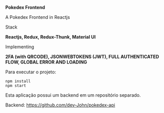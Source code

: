 **Pokedex Frontend**

A Pokedex Frontend in Reactjs

Stack

**Reactjs, Redux, Redux-Thunk, Material UI**

Implementing

**2FA (with QRCODE), JSONWEBTOKENS (JWT), FULL AUTHENTICATED FLOW, GLOBAL ERROR AND LOADING**

Para executar o projeto:

    npm install
    npm start
    
    
Esta aplicação possui um backend em um repositório separado.

Backend: https://github.com/dev-John/pokedex-api
